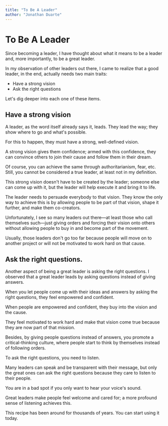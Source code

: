 ```yaml
---
title: "To Be A Leader"
author: "Jonathan Duarte"
---
```


# To Be A Leader

Since becoming a leader, I have thought about what it means to be a leader and, more importantly, to be a great leader.

In my observation of other leaders out there, I came to realize that a good leader, in the end, actually needs two main traits:

* Have a strong vision
* Ask the right questions

Let's dig deeper into each one of these items.

## Have a strong vision

A leader, as the word itself already says it, leads. They lead the way; they show where to go and what's possible.

For this to happen, they must have a strong, well-defined vision.

A strong vision gives them confidence; armed with this confidence, they can convince others to join their cause and follow them in their dream.

Of course, you can achieve the same through authoritarianism, fear, etc. Still, you cannot be considered a true leader, at least not in my definition. 

This strong vision doesn't have to be created by the leader; someone else can come up with it, but the leader will help execute it and bring it to life.

The leader needs to persuade everybody to that vision. They know the only way to achieve this is by allowing people to be part of that vision, shape it further, and make them co-creators.

Unfortunately, I see so many leaders out there—at least those who call themselves such—just giving orders and forcing their vision onto others without allowing people to buy in and become part of the movement.

Usually, those leaders don't go too far because people will move on to another project or will not be motivated to work hard on that cause.

## Ask the right questions.

Another aspect of being a great leader is asking the right questions.
I observed that a great leader leads by asking questions instead of giving answers.

When you let people come up with their ideas and answers by asking the right questions, they feel empowered and confident.

When people are empowered and confident, they buy into the vision and the cause.

They feel motivated to work hard and make that vision come true because they are now part of that mission.

Besides, by giving people questions instead of answers, you promote a critical-thinking culture, where people start to think by themselves instead of following orders.

To ask the right questions, you need to listen.

Many leaders can speak and be transparent with their message, but only the great ones can ask the right questions because they care to listen to their people.

You are in a bad spot if you only want to hear your voice's sound.

Great leaders make people feel welcome and cared for; a more profound sense of listening achieves this.

This recipe has been around for thousands of years. You can start using it today.

